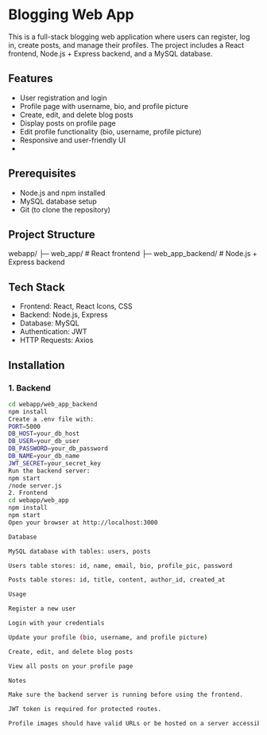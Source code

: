 # Blogging Web App

This is a full-stack blogging web application where users can register, log in, create posts, and manage their profiles. The project includes a React frontend, Node.js + Express backend, and a MySQL database.

## Features

- User registration and login
- Profile page with username, bio, and profile picture
- Create, edit, and delete blog posts
- Display posts on profile page
- Edit profile functionality (bio, username, profile picture)
- Responsive and user-friendly UI
- 
## Prerequisites

- Node.js and npm installed
- MySQL database setup
- Git (to clone the repository)

## Project Structure

webapp/
├─ web_app/ # React frontend
├─ web_app_backend/ # Node.js + Express backend

## Tech Stack

- Frontend: React, React Icons, CSS
- Backend: Node.js, Express
- Database: MySQL
- Authentication: JWT
- HTTP Requests: Axios

## Installation

### 1. Backend

```bash
cd webapp/web_app_backend
npm install
Create a .env file with:
PORT=5000
DB_HOST=your_db_host
DB_USER=your_db_user
DB_PASSWORD=your_db_password
DB_NAME=your_db_name
JWT_SECRET=your_secret_key
Run the backend server:
npm start
/node server.js
2. Frontend
cd webapp/web_app
npm install
npm start
Open your browser at http://localhost:3000

Database

MySQL database with tables: users, posts

Users table stores: id, name, email, bio, profile_pic, password

Posts table stores: id, title, content, author_id, created_at

Usage

Register a new user

Login with your credentials

Update your profile (bio, username, and profile picture)

Create, edit, and delete blog posts

View all posts on your profile page

Notes

Make sure the backend server is running before using the frontend.

JWT token is required for protected routes.

Profile images should have valid URLs or be hosted on a server accessible from the frontend.
